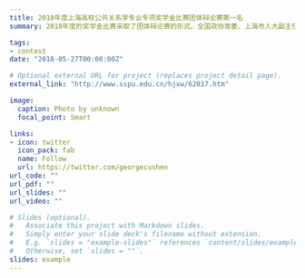```yaml
---
title: 2018年度上海高校公共关系学专业专项奖学金比赛团体辩论赛第一名
summary: 2018年度的奖学金比赛采取了团体辩论赛的形式。全国政协常委、上海市人大副主任、复旦大学党委书记等领导出席了评比现场。团体辩论赛共六所大学进行角逐，设立金奖和银奖各一名。我作为辩论队队长带领辩论队以总分第一的成绩获得团体辩论赛金奖（30000元），是上海第二工业大学首次获得上海市公关专业团体辩论赛奖项。

tags:
- contest
date: "2018-05-27T00:00:00Z"

# Optional external URL for project (replaces project detail page).
external_link: "http://www.sspu.edu.cn/hjxw/62017.htm"

image:
  caption: Photo by unknown
  focal_point: Smart

links:
- icon: twitter
  icon_pack: fab
  name: Follow
  url: https://twitter.com/georgecushen
url_code: ""
url_pdf: ""
url_slides: ""
url_video: ""

# Slides (optional).
#   Associate this project with Markdown slides.
#   Simply enter your slide deck's filename without extension.
#   E.g. `slides = "example-slides"` references `content/slides/example-slides.md`.
#   Otherwise, set `slides = ""`.
slides: example
---
```

